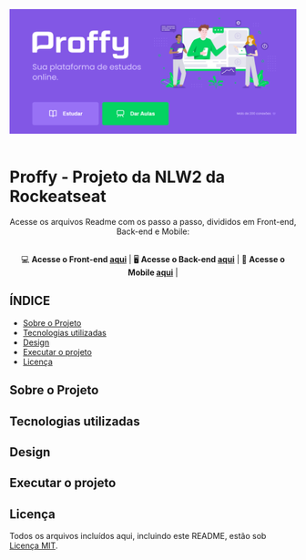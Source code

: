 <p align="center">
  <img src="./readme/Home.png">
  <br><br>
</p>

<h1>Proffy - Projeto da NLW2 da Rockeatseat</h1>
<div align="center">
  Acesse os arquivos Readme com os passo a passo, divididos em Front-end, Back-end e Mobile: <br><br>

💻 **Acesse o Front-end [aqui](https://github.com/fermaiasoares/Proffy-NLW2-Rocketseat2020/tree/master/web)** | 
🖥 **Acesse o Back-end [aqui](https://github.com/fermaiasoares/Proffy-NLW2-Rocketseat2020/tree/master/serve)** | 
📱 **Acesse o Mobile [aqui](https://github.com/fermaiasoares/Proffy-NLW2-Rocketseat2020/tree/master/mobile)** |
</div>

## ÍNDICE

- [Sobre o Projeto](#-sobre-o-projeto)
- [Tecnologias utilizadas](#-tecnologias-utilizadas)
- [Design](#-design)
- [Executar o projeto](#-executar-o-projeto)
- [Licença](#-licença)

## Sobre o Projeto

## Tecnologias utilizadas

## Design

## Executar o projeto

## Licença
Todos os arquivos incluídos aqui, incluindo este README, estão sob [Licença MIT](./LICENSE).<br>
